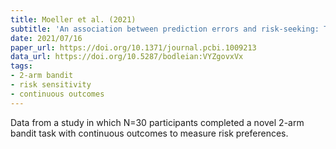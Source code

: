 ```yaml
---
title: Moeller et al. (2021)
subtitle: 'An association between prediction errors and risk-seeking: Theory and behavioral evidence'
date: 2021/07/16
paper_url: https://doi.org/10.1371/journal.pcbi.1009213
data_url: https://doi.org/10.5287/bodleian:VYZgovxVx
tags:
- 2-arm bandit
- risk sensitivity
- continuous outcomes
---
```


Data from a study in which N=30 participants completed a novel 2-arm bandit task with continuous outcomes to measure risk preferences.
